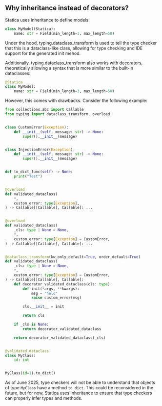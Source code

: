 
Why inheritance instead of decorators?
----------------------------------------------------------------------------------------

Statica uses inheritance to define models:

```python
class MyModel(Statica):
    name: str = Field(min_length=3, max_length=50)
```

Under the hood, typing.dataclass_transform is used to tell the type checker that this is a dataclass-like class,
allowing for type checking and IDE support for the generated init mehod.

Additionally, typing.dataclass_transform also works with decorators,
theoretically allowing a syntax that is more similar to the built-in dataclasses:

```python
@Statica
class MyModel:
    name: str = Field(min_length=3, max_length=50)
```

However, this comes with drawbacks.
Consider the following example:

```python
from collections.abc import Callable
from typing import dataclass_transform, overload


class CustomError(Exception):
	def __init__(self, message: str) -> None:
		super().__init__(message)


class InjectionError(Exception):
	def __init__(self, message: str) -> None:
		super().__init__(message)


def to_dict_func(self) -> None:
	print("Test")


@overload
def validated_dataclass(
	*,
	custom_error: type[Exception],
) -> Callable[[Callable], Callable]: ...


@overload
def validated_dataclass(
	_cls: type | None = None,
	*,
	custom_error: type[Exception] = CustomError,
) -> Callable[[Callable], Callable]: ...


@dataclass_transform(kw_only_default=True, order_default=True)
def validated_dataclass(
	_cls: type | None = None,
	*,
	custom_error: type[Exception] = CustomError,
) -> Callable[[Callable], Callable]:
	def decorator_validated_dataclass(cls: type):
		def init(*args, **kwargs):
			msg = "helo"
			raise custom_error(msg)

		cls.__init__ = init

		return cls

	if _cls is None:
		return decorator_validated_dataclass

	return decorator_validated_dataclass(_cls)


@validated_dataclass
class MyClass:
	id: int


MyClass(id=1).to_dict()
```


As of June 2025, type checkers will not be able to understand that objects of type `MyClass` have a method `to_dict`.
This could be reconsidered in the future, but for now, Statica uses inheritance to ensure that type checkers can properly infer types and methods.
